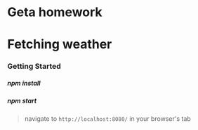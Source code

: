 # Geta homework
# Fetching weather

### Getting Started

#####  npm install
##### npm start

> navigate to `http://localhost:8080/` in your browser's tab